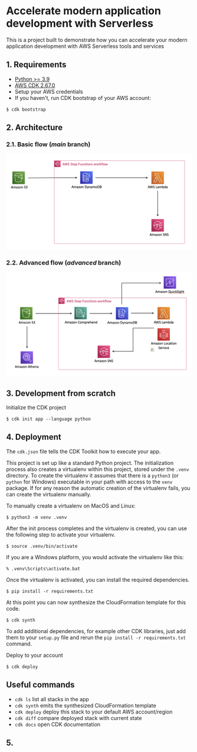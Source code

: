 
# Accelerate modern application development with Serverless
 
This is a project built to demonstrate how you can accelerate your modern application development with AWS Serverless tools and services


## 1. Requirements

  * [Python >= 3.9](https://www.python.org/downloads/)
  * [AWS CDK 2.67.0](https://docs.aws.amazon.com/cdk/v2/guide/getting_started.html)
  * Setup your AWS credentials
  * If you haven't, run CDK bootstrap of your AWS account:

  ```
  $ cdk bootstrap
  ```


## 2. Architecture

### 2.1. Basic flow (*main* branch)
![Basic flow architecture](/docs/main.png "Basic flow architecture")

### 2.2. Advanced flow (*advanced* branch)
![Advanced flow architecture](/docs/advanced.png "Advanced flow architecture")


## 3. Development from scratch

Initialize the CDK project
```
$ cdk init app --language python
```


## 4. Deployment

The `cdk.json` file tells the CDK Toolkit how to execute your app.

This project is set up like a standard Python project.  The initialization
process also creates a virtualenv within this project, stored under the `.venv`
directory.  To create the virtualenv it assumes that there is a `python3`
(or `python` for Windows) executable in your path with access to the `venv`
package. If for any reason the automatic creation of the virtualenv fails,
you can create the virtualenv manually.

To manually create a virtualenv on MacOS and Linux:

```
$ python3 -m venv .venv
```

After the init process completes and the virtualenv is created, you can use the following
step to activate your virtualenv.

```
$ source .venv/bin/activate
```

If you are a Windows platform, you would activate the virtualenv like this:

```
% .venv\Scripts\activate.bat
```

Once the virtualenv is activated, you can install the required dependencies.

```
$ pip install -r requirements.txt
```

At this point you can now synthesize the CloudFormation template for this code.

```
$ cdk synth
```

To add additional dependencies, for example other CDK libraries, just add
them to your `setup.py` file and rerun the `pip install -r requirements.txt`
command.

Deploy to your account

```
$ cdk deploy
```

## Useful commands

 * `cdk ls`          list all stacks in the app
 * `cdk synth`       emits the synthesized CloudFormation template
 * `cdk deploy`      deploy this stack to your default AWS account/region
 * `cdk diff`        compare deployed stack with current state
 * `cdk docs`        open CDK documentation


## 5. 
